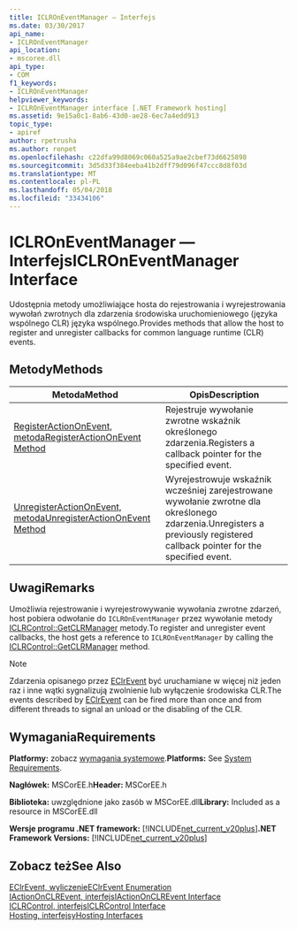 ```yaml
---
title: ICLROnEventManager — Interfejs
ms.date: 03/30/2017
api_name:
- ICLROnEventManager
api_location:
- mscoree.dll
api_type:
- COM
f1_keywords:
- ICLROnEventManager
helpviewer_keywords:
- ICLROnEventManager interface [.NET Framework hosting]
ms.assetid: 9e15a0c1-8ab6-43d0-ae28-6ec7a4edd913
topic_type:
- apiref
author: rpetrusha
ms.author: ronpet
ms.openlocfilehash: c22dfa99d8069c060a525a9ae2cbef73d6625898
ms.sourcegitcommit: 3d5d33f384eeba41b2dff79d096f47ccc8d8f03d
ms.translationtype: MT
ms.contentlocale: pl-PL
ms.lasthandoff: 05/04/2018
ms.locfileid: "33434106"
---
```

# <a name="iclroneventmanager-interface"></a><span data-ttu-id="df484-102">ICLROnEventManager — Interfejs</span><span class="sxs-lookup"><span data-stu-id="df484-102">ICLROnEventManager Interface</span></span>
<span data-ttu-id="df484-103">Udostępnia metody umożliwiające hosta do rejestrowania i wyrejestrowania wywołań zwrotnych dla zdarzenia środowiska uruchomieniowego (języka wspólnego CLR) języka wspólnego.</span><span class="sxs-lookup"><span data-stu-id="df484-103">Provides methods that allow the host to register and unregister callbacks for common language runtime (CLR) events.</span></span>  
  
## <a name="methods"></a><span data-ttu-id="df484-104">Metody</span><span class="sxs-lookup"><span data-stu-id="df484-104">Methods</span></span>  
  
|<span data-ttu-id="df484-105">Metoda</span><span class="sxs-lookup"><span data-stu-id="df484-105">Method</span></span>|<span data-ttu-id="df484-106">Opis</span><span class="sxs-lookup"><span data-stu-id="df484-106">Description</span></span>|  
|------------|-----------------|  
|[<span data-ttu-id="df484-107">RegisterActionOnEvent, metoda</span><span class="sxs-lookup"><span data-stu-id="df484-107">RegisterActionOnEvent Method</span></span>](../../../../docs/framework/unmanaged-api/hosting/iclroneventmanager-registeractiononevent-method.md)|<span data-ttu-id="df484-108">Rejestruje wywołanie zwrotne wskaźnik określonego zdarzenia.</span><span class="sxs-lookup"><span data-stu-id="df484-108">Registers a callback pointer for the specified event.</span></span>|  
|[<span data-ttu-id="df484-109">UnregisterActionOnEvent, metoda</span><span class="sxs-lookup"><span data-stu-id="df484-109">UnregisterActionOnEvent Method</span></span>](../../../../docs/framework/unmanaged-api/hosting/iclroneventmanager-unregisteractiononevent-method.md)|<span data-ttu-id="df484-110">Wyrejestrowuje wskaźnik wcześniej zarejestrowane wywołanie zwrotne dla określonego zdarzenia.</span><span class="sxs-lookup"><span data-stu-id="df484-110">Unregisters a previously registered callback pointer for the specified event.</span></span>|  
  
## <a name="remarks"></a><span data-ttu-id="df484-111">Uwagi</span><span class="sxs-lookup"><span data-stu-id="df484-111">Remarks</span></span>  
 <span data-ttu-id="df484-112">Umożliwia rejestrowanie i wyrejestrowywanie wywołania zwrotne zdarzeń, host pobiera odwołanie do `ICLROnEventManager` przez wywołanie metody [ICLRControl::GetCLRManager](../../../../docs/framework/unmanaged-api/hosting/iclrcontrol-getclrmanager-method.md) metody.</span><span class="sxs-lookup"><span data-stu-id="df484-112">To register and unregister event callbacks, the host gets a reference to `ICLROnEventManager` by calling the [ICLRControl::GetCLRManager](../../../../docs/framework/unmanaged-api/hosting/iclrcontrol-getclrmanager-method.md) method.</span></span>  
  
> [!NOTE]
>  <span data-ttu-id="df484-113">Zdarzenia opisanego przez [EClrEvent](../../../../docs/framework/unmanaged-api/hosting/eclrevent-enumeration.md) być uruchamiane w więcej niż jeden raz i inne wątki sygnalizują zwolnienie lub wyłączenie środowiska CLR.</span><span class="sxs-lookup"><span data-stu-id="df484-113">The events described by [EClrEvent](../../../../docs/framework/unmanaged-api/hosting/eclrevent-enumeration.md) can be fired more than once and from different threads to signal an unload or the disabling of the CLR.</span></span>  
  
## <a name="requirements"></a><span data-ttu-id="df484-114">Wymagania</span><span class="sxs-lookup"><span data-stu-id="df484-114">Requirements</span></span>  
 <span data-ttu-id="df484-115">**Platformy:** zobacz [wymagania systemowe](../../../../docs/framework/get-started/system-requirements.md).</span><span class="sxs-lookup"><span data-stu-id="df484-115">**Platforms:** See [System Requirements](../../../../docs/framework/get-started/system-requirements.md).</span></span>  
  
 <span data-ttu-id="df484-116">**Nagłówek:** MSCorEE.h</span><span class="sxs-lookup"><span data-stu-id="df484-116">**Header:** MSCorEE.h</span></span>  
  
 <span data-ttu-id="df484-117">**Biblioteka:** uwzględnione jako zasób w MSCorEE.dll</span><span class="sxs-lookup"><span data-stu-id="df484-117">**Library:** Included as a resource in MSCorEE.dll</span></span>  
  
 <span data-ttu-id="df484-118">**Wersje programu .NET framework:** [!INCLUDE[net_current_v20plus](../../../../includes/net-current-v20plus-md.md)]</span><span class="sxs-lookup"><span data-stu-id="df484-118">**.NET Framework Versions:** [!INCLUDE[net_current_v20plus](../../../../includes/net-current-v20plus-md.md)]</span></span>  
  
## <a name="see-also"></a><span data-ttu-id="df484-119">Zobacz też</span><span class="sxs-lookup"><span data-stu-id="df484-119">See Also</span></span>  
 [<span data-ttu-id="df484-120">EClrEvent, wyliczenie</span><span class="sxs-lookup"><span data-stu-id="df484-120">EClrEvent Enumeration</span></span>](../../../../docs/framework/unmanaged-api/hosting/eclrevent-enumeration.md)  
 [<span data-ttu-id="df484-121">IActionOnCLREvent, interfejs</span><span class="sxs-lookup"><span data-stu-id="df484-121">IActionOnCLREvent Interface</span></span>](../../../../docs/framework/unmanaged-api/hosting/iactiononclrevent-interface.md)  
 [<span data-ttu-id="df484-122">ICLRControl, interfejs</span><span class="sxs-lookup"><span data-stu-id="df484-122">ICLRControl Interface</span></span>](../../../../docs/framework/unmanaged-api/hosting/iclrcontrol-interface.md)  
 [<span data-ttu-id="df484-123">Hosting, interfejsy</span><span class="sxs-lookup"><span data-stu-id="df484-123">Hosting Interfaces</span></span>](../../../../docs/framework/unmanaged-api/hosting/hosting-interfaces.md)
